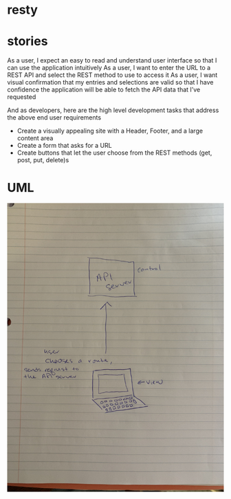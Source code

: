 # resty


# stories
As a user, I expect an easy to read and understand user interface so that I can use the application intuitively
As a user, I want to enter the URL to a REST API and select the REST method to use to access it
As a user, I want visual confirmation that my entries and selections are valid so that I have confidence the application will be able to fetch the API data that I’ve requested

And as developers, here are the high level development tasks that address the above end user requirements
- Create a visually appealing site with a Header, Footer, and a large content area
- Create a form that asks for a URL
- Create buttons that let the user choose from the REST methods (get, post, put, delete)s


# UML
![UML for lab 26](./assets/lab26.jpeg)